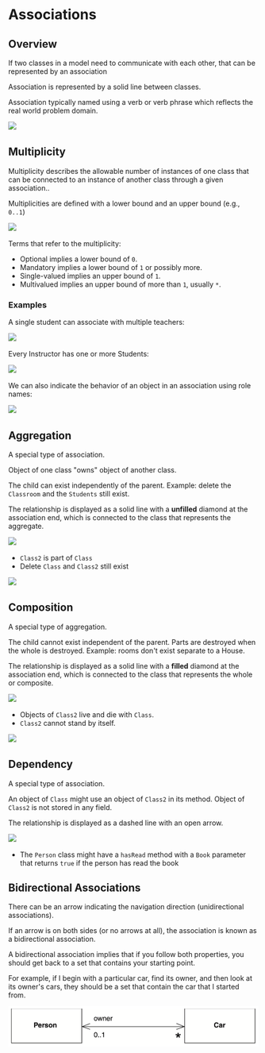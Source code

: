 # Associations

## Overview

If two classes in a model need to communicate with each other, that can be represented by an association

Association is represented by a solid line between classes.

Association typically named using a verb or verb phrase which reflects the real world problem domain.

![](https://cdn-images.visual-paradigm.com/guide/uml/uml-aggregation-vs-composition/01-uml-association.png)


## Multiplicity

Multiplicity describes the allowable number of instances of one class that can be connected to an instance of another class through a given association.. 

Multiplicities are defined with a lower bound and an upper bound (e.g., `0..1`)

![](https://cdn-images.visual-paradigm.com/guide/uml/uml-class-diagram-tutorial/11-associations-with-different-multiplicies.png)

Terms that refer to the multiplicity:
- Optional implies a lower bound of `0`.
- Mandatory implies a lower bound of `1` or possibly more.
- Single-valued implies an upper bound of `1`.
- Multivalued implies an upper bound of more than `1`, usually `*`.

### Examples

A single student can associate with multiple teachers:

![](https://cdn-images.visual-paradigm.com/guide/uml/uml-aggregation-vs-composition/04-association-multiplicity-example-01.png)

Every Instructor has one or more Students:

![](https://cdn-images.visual-paradigm.com/guide/uml/uml-aggregation-vs-composition/05-association-multiplicity-example-02.png)

We can also indicate the behavior of an object in an association using role names:

![](https://cdn-images.visual-paradigm.com/guide/uml/uml-aggregation-vs-composition/06-association-multiplicity-example-03.png)


## Aggregation

A special type of association.

Object of one class "owns" object of another class.

The child can exist independently of the parent. Example: delete the `Classroom` and the `Students` still exist.

The relationship is displayed as a solid line with a **unfilled** diamond at the association end, which is connected to the class that represents the aggregate.

![](https://cdn-images.visual-paradigm.com/guide/uml/uml-aggregation-vs-composition/02-uml-aggregation.png)

- `Class2` is part of `Class`
- Delete `Class` and `Class2` still exist

![](https://cdn-images.visual-paradigm.com/guide/uml/uml-aggregation-vs-composition/08-uml-aggregation-example.png)


## Composition

A special type of aggregation.

The child cannot exist independent of the parent. Parts are destroyed when the whole is destroyed. Example: rooms don't exist separate to a House.

The relationship is displayed as a solid line with a **filled** diamond at the association end, which is connected to the class that represents the whole or composite.

![](https://cdn-images.visual-paradigm.com/guide/uml/uml-aggregation-vs-composition/03-uml-composition.png)

- Objects of `Class2` live and die with `Class`.
- `Class2` cannot stand by itself.

![](https://cdn-images.visual-paradigm.com/guide/uml/uml-aggregation-vs-composition/07-uml-composition-example.png)


## Dependency

A special type of association.

An object of `Class` might use an object of `Class2` in its method. Object of `Class2` is not stored in any field.

The relationship is displayed as a dashed line with an open arrow.

![](https://cdn-images.visual-paradigm.com/guide/uml/uml-class-diagram-tutorial/15-dependency-example.png)

- The `Person` class might have a `hasRead` method with a `Book` parameter that returns `true` if the person has read the book


## Bidirectional Associations

There can be an arrow indicating the navigation direction (unidirectional associations).

If an arrow is on both sides (or no arrows at all), the association is known as a bidirectional association.

A bidirectional association implies that if you follow both properties, you should get back to a set that contains your starting point.

For example, if I begin with a particular car, find its owner, and then look at its owner's cars, they should be a set that contain the car that I started from.

![](./images/bidirectional-association.png)